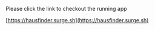 Please click the link to checkout the running app

[https://hausfinder.surge.sh](https://hausfinder.surge.sh)
